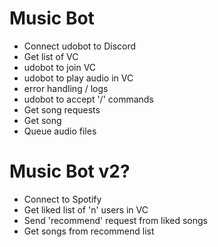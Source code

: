 # Music Bot
* Connect udobot to Discord
* Get list of VC
* udobot to join VC
* udobot to play audio in VC
* error handling / logs
* udobot to accept '/' commands
* Get song requests
* Get song
* Queue audio files


# Music Bot v2?
* Connect to Spotify
* Get liked list of 'n' users in VC
* Send 'recommend' request from liked songs
* Get songs from recommend list